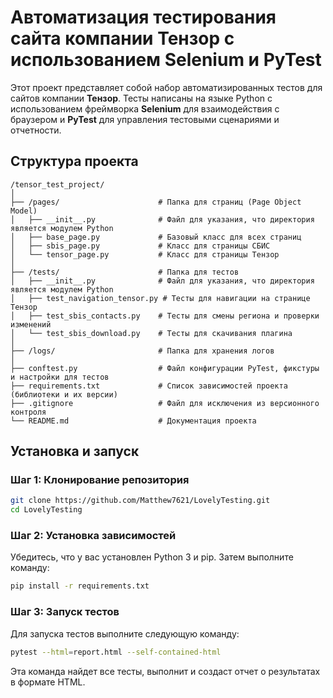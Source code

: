 # Автоматизация тестирования сайта компании Тензор с использованием Selenium и PyTest

Этот проект представляет собой набор автоматизированных тестов для сайтов компании **Тензор**. Тесты написаны на языке Python с использованием фреймворка **Selenium** для взаимодействия с браузером и **PyTest** для управления тестовыми сценариями и отчетности.

## Структура проекта

```text
/tensor_test_project/
│
├── /pages/                      # Папка для страниц (Page Object Model)
│   ├── __init__.py              # Файл для указания, что директория является модулем Python
│   ├── base_page.py             # Базовый класс для всех страниц
│   ├── sbis_page.py             # Класс для страницы СБИС
│   └── tensor_page.py           # Класс для страницы Тензор
│
├── /tests/                      # Папка для тестов
│   ├── __init__.py              # Файл для указания, что директория является модулем Python
│   ├── test_navigation_tensor.py # Тесты для навигации на странице Тензор
│   ├── test_sbis_contacts.py    # Тесты для смены региона и проверки изменений
│   └── test_sbis_download.py    # Тесты для скачивания плагина
│
├── /logs/                       # Папка для хранения логов
│
├── conftest.py                  # Файл конфигурации PyTest, фикстуры и настройки для тестов
├── requirements.txt             # Список зависимостей проекта (библиотеки и их версии)
├── .gitignore                   # Файл для исключения из версионного контроля
└── README.md                    # Документация проекта
```

## Установка и запуск

### Шаг 1: Клонирование репозитория

```bash
git clone https://github.com/Matthew7621/LovelyTesting.git
cd LovelyTesting
```

### Шаг 2: Установка зависимостей

Убедитесь, что у вас установлен Python 3 и pip. Затем выполните команду:

```bash
pip install -r requirements.txt
```

### Шаг 3: Запуск тестов

Для запуска тестов выполните следующую команду:

```bash
pytest --html=report.html --self-contained-html
```
Эта команда найдет все тесты, выполнит и создаст отчет о результатах в формате HTML.